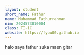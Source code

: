 ```yaml
---
layout: student
short_name: Fathur
name: Muhammad Fathurrahman
nim: 2024573010004
class: TI-1C
website: https://fyou00.github.io
---
```

halo saya fathur suka maen gitar
